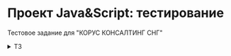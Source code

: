 # Проект Java&Script: тестирование

Тестовое задание для "КОРУС КОНСАЛТИНГ СНГ"
<details><summary>ТЗ</summary>
Необходимо произвести рефакторинг кода класса Finder с применением stream api.
'Source Code:'
 ```javascript
 public class Finder {
 /**
 * Поиск групп людей старше определенного возраста.
 *
 * @param groups группы
 * @param targetAge возраст для поиска
 * @return список имен групп из списка групп старше возраста targetAge
 */
 public Set<String> findOldMembers(List<MembersGroup> groups, int targetAge) {
 Set<String> groupsNames = new HashSet<>();
 for (MembersGroup membersGroup : groups) {
 for (Member member : membersGroup.getMembers()) {
 if (member.getAge() > targetAge) {
 String name = member.getName();
 groupsNames.add(name);
 }
 }
 }
 return groupsNames;
 }
 }
 ```
